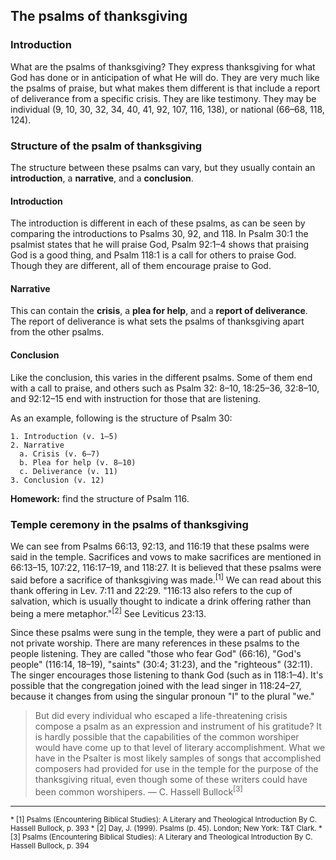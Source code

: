 ## The psalms of thanksgiving

### Introduction

What are the psalms of thanksgiving? They express thanksgiving for what God has done or in anticipation of what He will do. They are very much like the psalms of praise, but what makes them different is that include a report of deliverance from a specific crisis. They are like testimony. They may be individual (9, 10, 30, 32, 34, 40, 41, 92, 107, 116, 138), or national (66–68, 118, 124).

### Structure of the psalm of thanksgiving

The structure between these psalms can vary, but they usually contain an **introduction**, a **narrative**, and a **conclusion**.

#### Introduction

The introduction is different in each of these psalms, as can be seen by comparing the introductions to Psalms 30, 92, and 118. In Psalm 30:1 the psalmist states that he will praise God, Psalm 92:1–4 shows that praising God is a good thing, and Psalm 118:1 is a call for others to praise God. Though they are different, all of them encourage praise to God.

#### Narrative

This can contain the **crisis**, a **plea for help**, and a **report of deliverance**. The report of deliverance is what sets the psalms of thanksgiving apart from the other psalms.

#### Conclusion

Like the conclusion, this varies in the different psalms. Some of them end with a call to praise, and others such as Psalm 32: 8–10, 18:25–36, 32:8–10, and 92:12–15 end with instruction for those that are listening.

As an example, following is the structure of Psalm 30:

```
1. Introduction (v. 1–5)
2. Narrative
  a. Crisis (v. 6–7)
  b. Plea for help (v. 8–10)
  c. Deliverance (v. 11)
3. Conclusion (v. 12)
```

**Homework:** find the structure of Psalm 116.

### Temple ceremony in the psalms of thanksgiving

We can see from Psalms 66:13, 92:13, and 116:19 that these psalms were said in the temple. Sacrifices and vows to make sacrifices are mentioned in 66:13–15, 107:22, 116:17–19, and 118:27. It is believed that these psalms were said before a sacrifice of thanksgiving was made.<sup>[1]</sup> We can read about this thank offering in Lev. 7:11 and 22:29. "116:13 also refers to the cup of salvation, which is usually thought to indicate a drink offering rather than being a mere metaphor."<sup>[2]</sup> See Leviticus 23:13.

Since these psalms were sung in the temple, they were a part of public and not private worship. There are many references in these psalms to the people listening. They are called "those who fear God" (66:16), "God's people" (116:14, 18–19), "saints" (30:4; 31:23), and the "righteous" (32:11). The singer encourages those listening to thank God (such as in 118:1–4). It's possible that the congregation joined with the lead singer in 118:24–27, because it changes from using the singular pronoun "I" to the plural "we."

> But did every individual who escaped a life-threatening crisis compose a psalm as an expression and instrument of his gratitude? It is hardly possible that the capabilities of the common worshiper would have come up to that level of literary accomplishment. What we have in the Psalter is most likely samples of songs that accomplished composers had provided for use in the temple for the purpose of the thanksgiving ritual, even though some of these writers could have been common worshipers.
> — C. Hassell Bullock<sup>[3]</sup>

-------------------------------------------

<small>
* [1] Psalms (Encountering Biblical Studies): A Literary and Theological Introduction By C. Hassell Bullock, p. 393
* [2] Day, J. (1999). Psalms (p. 45). London; New York: T&T Clark.
* [3] Psalms (Encountering Biblical Studies): A Literary and Theological Introduction By C. Hassell Bullock, p. 394
</small>

<!--Following are two other sets of classification for these types of psalms. There is no agreement among scholars about which psalms fit in this category.
Individual: 30, 34, 41, 66, 92, 116, 118, 138 and national: 67, 75, 107, 124, 129, 136 (Psalms: A Guide to Studying the Psalter By W. H. Jr. Bellinger, p. 108)
Individual: Psalms 18, 30, 31, 32, 40, 66, 92, 116, 118, and 120 (Encountering the Book of Psalms (Encountering Biblical Studies): A Literary and Theological Introduction By C. Hassell Bullock, p. 384)-->
<!--Mays has pointed out that the cycle of trouble-prayer-help is not complete without “specific and public acts of gratitude.” Gratitude is a spiritual virtue that opens the door of the soul to the world around us. It creates a centrifugal force that causes the individual to look away from the self to God and to fellow human beings. It is not self-generating but stems from something outside oneself.
---Psalms (Encountering Biblical Studies): A Literary and Theological Introduction By C. Hassell Bullock, p. 400-->

